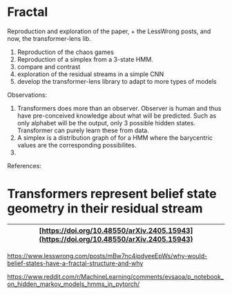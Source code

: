 # Fractal

Reproduction and exploration of the paper, + the LessWrong posts, and now, the transformer-lens lib.

1. Reproduction of the chaos games
2. Reproduction of a simplex from a 3-state HMM.
3. compare and contrast
4. exploration of the residual streams in a simple CNN
5. develop the transformer-lens library to adapt to more types of models

Observations:

1. Transformers does more than an observer. Observer is human and thus have pre-conceived knowledge about what will be predicted. Such as only alphabet will be the output, only 3 possible hidden states. Transformer can purely learn these from data.
2. A simplex is a distribution graph of for a HMM where the barycentric values are the corresponding possibilites.
3. 

References:

# Transformers represent belief state geometry in their residual stream

| [https://doi.org/10.48550/arXiv.2405.15943](https://doi.org/10.48550/arXiv.2405.15943) |
| ----------------------------------------------------------------------------------- |

https://www.lesswrong.com/posts/mBw7nc4ipdyeeEpWs/why-would-belief-states-have-a-fractal-structure-and-why

https://www.reddit.com/r/MachineLearning/comments/evsaoa/p_notebook_on_hidden_markov_models_hmms_in_pytorch/
